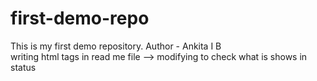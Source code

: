 # first-demo-repo
This is my first demo repository.
Author - Ankita I B
<br>
writing html tags in read me file
--> modifying to check what is shows in status